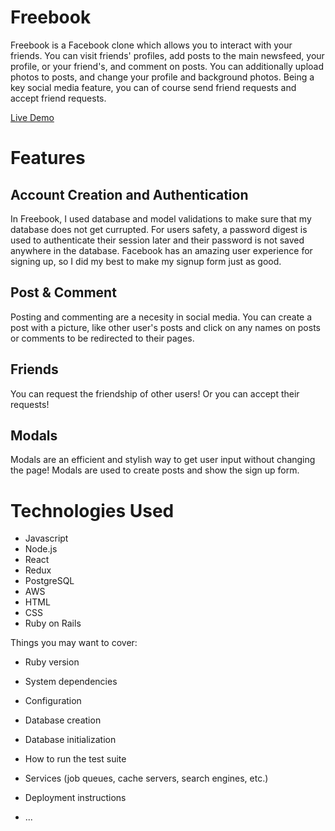 # Freebook

Freebook is a Facebook clone which allows you to interact with your friends. You can visit friends' profiles, add posts to the main newsfeed, your profile, or your friend's, and comment on posts. You can additionally upload photos to posts, and change your profile and background photos. Being a key social media feature, you can of course send friend requests and accept friend requests. 

[Live Demo](https://free--book.herokuapp.com/)

# Features

## Account Creation and Authentication

In Freebook, I used database and model validations to make sure that my database does not get currupted. For users safety, a password digest is used to authenticate their session later and their password is not saved anywhere in the database. Facebook has an amazing user experience for signing up, so I did my best to make my signup form just as good. 

## Post & Comment
Posting and commenting are a necesity in social media. You can create a post with a picture, like other user's posts and click on any names on posts or comments to be redirected to their pages.

## Friends

You can request the friendship of other users! Or you can accept their requests! 

## Modals 

Modals are an efficient and stylish way to get user input without changing the page! Modals are used to create posts and show the sign up form. 

# Technologies Used

* Javascript
* Node.js
* React
* Redux
* PostgreSQL
* AWS
* HTML
* CSS
* Ruby on Rails

Things you may want to cover:

* Ruby version

* System dependencies

* Configuration

* Database creation

* Database initialization

* How to run the test suite

* Services (job queues, cache servers, search engines, etc.)

* Deployment instructions

* ...
